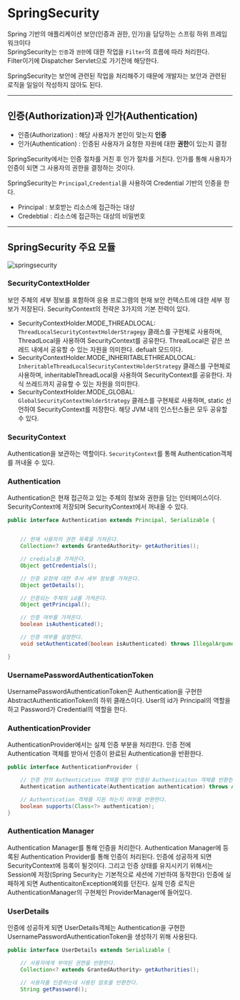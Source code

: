# SpringSecurity
Spring 기반의 애플리케이션 보안(인증과 권한, 인가)을 담당하는 스프링 하위 프레임워크이다<br>
SpringSecurity는 `인증`과 `권한`에 대한 작업을 `Filter`의 흐름에 따라 처리한다.<br>
Filter이기에 Dispatcher Servlet으로 가기전에 해당한다.

SpringSecurity는 보안에 관련된 작업을 처리해주기 때문에 개발자는 보안과 관련된 로직을 일일이 작성하지 않아도 된다.

<hr>

## 인증(Authorization)과 인가(Authentication)

+ 인증(Authorization) : 해당 사용자가 본인이 맞는지 **인증**
+ 인가(Authentication) : 인증된 사용자가 요청한 자원에 대한 **권한**이 있는지 결정

SpringSecurity에서는 인증 절차를 거친 후 인가 절차를 거친다. 인가를 통해 사용자가 인증이 되면 그 사용자의 권한을 결정하는 것이다.

SpringSecurity는 `Principal`,`Credential`을 사용하여 Credential 기반의 인증을 한다.
+ Principal : 보호받는 리소스에 접근하는 대상
+ Credebtial : 리소스에 접근하는 대상의 비밀번호

<hr>

## SpringSecurity 주요 모듈

![springsecurity](https://velog.velcdn.com/images%2Fjsj3282%2Fpost%2F27a42080-ad39-48e5-8c66-c6fef7f1e598%2F%E1%84%83%E1%85%A1%E1%84%8B%E1%85%AE%E1%86%AB%E1%84%85%E1%85%A9%E1%84%83%E1%85%B3.png)

### SecurityContextHolder
보안 주체의 세부 정보를 포함하여 응용 프로그램의 현재 보안 컨텍스트에 대한 세부 정보가 저장된다. SecurityContext의 전략은 3가지의 기본 전력이 있다.

+ SecurityContextHolder.MODE_THREADLOCAL: `ThreadLocalSecurityContextHolderStragegy` 클래스를 구현체로 사용하며, ThreadLocal을 사용하여 SecurityContext를 공유한다. ThrealLocal은 같은 쓰레드 내에서 공유할 수 있는 자원을 의미한다. defualt 모드이다.
+ SecurityContextHolder.MODE_INHERITABLETHREADLOCAL: `InheritableThreadLocalSecurityContextHolderStrategy` 클래스를 구현체로 사용하며, inheritableThreadLocal을 사용하여 SecurityContext를 공유한다. 자식 쓰레드까지 공유할 수 있는 자원을 의미한다.
+ SecurityContextHolder.MODE_GLOBAL: `GlobalSecurityContextHolderStrategy` 클래스를 구현체로 사용하며, static 선언하여 SecurityContext를 저장한다. 해당 JVM 내의 인스턴스들은 모두 공유할 수 있다.


### SecurityContext
Authentication을 보관하는 역할이다. `SecurityContext`를 통해 Authentication객체를 꺼내올 수 있다.

### Authentication
Authentication은 현재 접근하고 있는 주체의 정보와 권한을 담는 인터페이스이다. SecurityContext에 저장되며 SecurityContext에서 꺼내올 수 있다.

```java
public interface Authentication extends Principal, Serializable {


    // 현재 사용자의 권한 목록을 가져온다.
    Collection<? extends GrantedAuthority> getAuthorities();

    // credials를 가져온다.
    Object getCredentials();

    // 인증 요청에 대한 추사 세부 정보를 가져온다.
    Object getDetails();

    // 인증되는 주체의 id를 가져온다.
    Object getPrincipal();

    // 인증 여부를 가져온다.
    boolean isAuthenticated();

    // 인증 여부를 설정한다.
    void setAuthenticated(boolean isAuthenticated) throws IllegalArgumentException;

}
```
### UsernamePasswordAuthenticationToken

UsernamePasswordAuthenticationToken은 Authentication을 구현한 AbstractAuthenticationToken의 하위 클래스이다. User의 id가 Principal의 역할을 하고 Password가 Credential의 역할을 한다.


### AuthenticationProvider
AuthenticationProvider에서는 실제 인증 부분을 처리한다. 인증 전에 Authentication 객체를 받아서 인증이 완료된 Authentication을 반환한다.

```java
public interface AuthenticationProvider {

    // 인증 전의 Authentication 객체를 받아 인증된 Authenticaiton 객체를 반환한다.
    Authentication authenticate(Authentication authentication) throws AuthenticationException;

    // Authentication 객체를 지원 하는지 여부를 반환한다.
    boolean supports(Class<?> authentication);
}
```

### Authentication Manager

Authentication Manager를 통해 인증을 처리한다. Authentication Manager에 등록된 Authentication Provider를 통해 인증이 처리된다. 인증에 성공하게 되면 SecurityContext에 등록이 될것이다. 그리고 인증 상태를 유지시키기 위해서는 Session에 저장(Spring Security는 기본적으로 세션에 기반하여 동작한다) 인증에 실패하게 되면 AuthenticaitonException예외를 던진다. 실제 인증 로직은 AuthenticationManager의 구현체인 ProviderManager에 들어있다.


### UserDetails
인증에 성공하게 되면 UserDetails객체는 Authentication을 구현한 UsernamePasswordAuthenticationToken을 생성하기 위해 사용된다.

```java
public interface UserDetails extends Serializable {

    // 사용자에게 부여된 권한을 반환한다.
    Collection<? extends GrantedAuthority> getAuthorities();

    // 사용자를 인증하는데 사용된 암호를 반환한다.
    String getPassword();

```